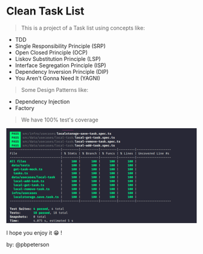 # Clean Task List

> This is a project of a Task list using concepts like:

* TDD
* Single Responsibility Principle (SRP)
* Open Closed Principle (OCP)
* Liskov Substitution Principle (LSP)
* Interface Segregation Principle (ISP)
* Dependency Inversion Principle (DIP)
* You Aren't Gonna Need It (YAGNI)

> Some Design Patterns like:

* Dependency Injection
* Factory

> We have 100% test's coverage

![Tests coverage image](public/tests-coverage.png)

I hope you enjoy it 😁 !

by: @pbpeterson